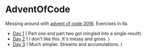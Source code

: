 # AdventOfCode

Messing around with [advent of code 2016](http://adventofcode.com/2016/). Exercises in lib.

* [Day 1](/lib/1) ( Part one and part two got mingled into a single result)
* [Day 2](/lib/2) ( I don't like this. It's messy and gross. )
* [Day 3](/lib/3) ( Much simpler. Streams and accumulations. )
